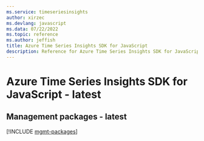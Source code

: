 ```yaml
---
ms.service: timeseriesinsights
author: xirzec
ms.devlang: javascript
ms.data: 07/22/2022
ms.topic: reference
ms.author: jeffish
title: Azure Time Series Insights SDK for JavaScript
description: Reference for Azure Time Series Insights SDK for JavaScript
---
```

# Azure Time Series Insights SDK for JavaScript - latest

## Management packages - latest
[!INCLUDE [mgmt-packages](time-series-insights-mgmt-index.md)]